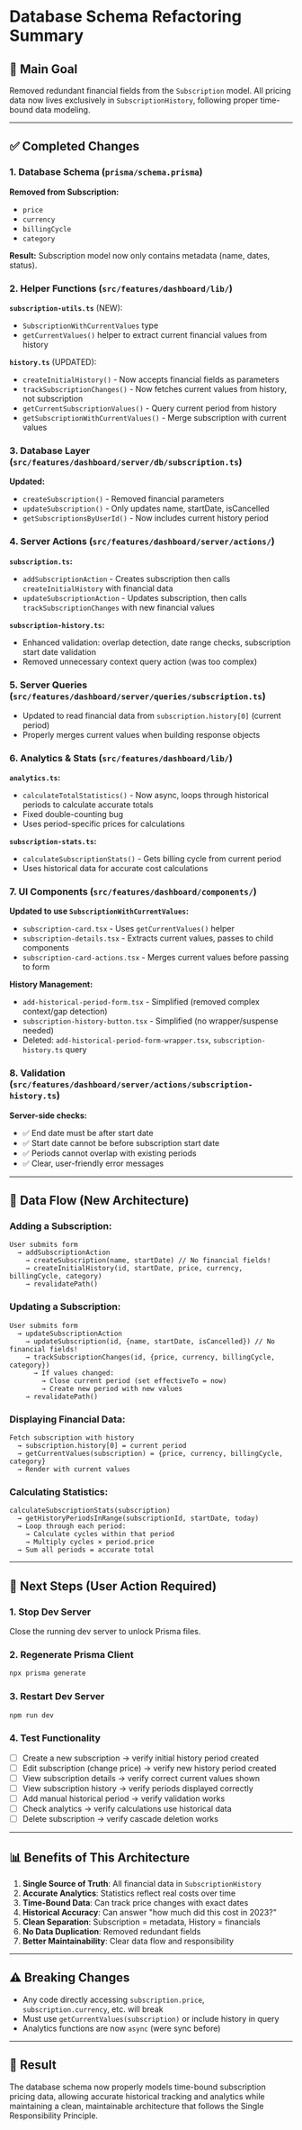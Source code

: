 # Database Schema Refactoring Summary

## 🎯 Main Goal
Removed redundant financial fields from the `Subscription` model. All pricing data now lives exclusively in `SubscriptionHistory`, following proper time-bound data modeling.

---

## ✅ Completed Changes

### 1. **Database Schema** (`prisma/schema.prisma`)
**Removed from Subscription:**
- `price`
- `currency`
- `billingCycle`
- `category`

**Result:** Subscription model now only contains metadata (name, dates, status).

### 2. **Helper Functions** (`src/features/dashboard/lib/`)

**`subscription-utils.ts`** (NEW):
- `SubscriptionWithCurrentValues` type
- `getCurrentValues()` helper to extract current financial values from history

**`history.ts`** (UPDATED):
- `createInitialHistory()` - Now accepts financial fields as parameters
- `trackSubscriptionChanges()` - Now fetches current values from history, not subscription
- `getCurrentSubscriptionValues()` - Query current period from history
- `getSubscriptionWithCurrentValues()` - Merge subscription with current values

### 3. **Database Layer** (`src/features/dashboard/server/db/subscription.ts`)

**Updated:**
- `createSubscription()` - Removed financial parameters
- `updateSubscription()` - Only updates name, startDate, isCancelled
- `getSubscriptionsByUserId()` - Now includes current history period

### 4. **Server Actions** (`src/features/dashboard/server/actions/`)

**`subscription.ts`:**
- `addSubscriptionAction` - Creates subscription then calls `createInitialHistory` with financial data
- `updateSubscriptionAction` - Updates subscription, then calls `trackSubscriptionChanges` with new financial values

**`subscription-history.ts`:**
- Enhanced validation: overlap detection, date range checks, subscription start date validation
- Removed unnecessary context query action (was too complex)

### 5. **Server Queries** (`src/features/dashboard/server/queries/subscription.ts`)
- Updated to read financial data from `subscription.history[0]` (current period)
- Properly merges current values when building response objects

### 6. **Analytics & Stats** (`src/features/dashboard/lib/`)

**`analytics.ts`:**
- `calculateTotalStatistics()` - Now async, loops through historical periods to calculate accurate totals
- Fixed double-counting bug
- Uses period-specific prices for calculations

**`subscription-stats.ts`:**
- `calculateSubscriptionStats()` - Gets billing cycle from current period
- Uses historical data for accurate cost calculations

### 7. **UI Components** (`src/features/dashboard/components/`)

**Updated to use `SubscriptionWithCurrentValues`:**
- `subscription-card.tsx` - Uses `getCurrentValues()` helper
- `subscription-details.tsx` - Extracts current values, passes to child components
- `subscription-card-actions.tsx` - Merges current values before passing to form

**History Management:**
- `add-historical-period-form.tsx` - Simplified (removed complex context/gap detection)
- `subscription-history-button.tsx` - Simplified (no wrapper/suspense needed)
- Deleted: `add-historical-period-form-wrapper.tsx`, `subscription-history.ts` query

### 8. **Validation** (`src/features/dashboard/server/actions/subscription-history.ts`)

**Server-side checks:**
- ✅ End date must be after start date
- ✅ Start date cannot be before subscription start date
- ✅ Periods cannot overlap with existing periods
- ✅ Clear, user-friendly error messages

---

## 🔄 Data Flow (New Architecture)

### Adding a Subscription:
```
User submits form
  → addSubscriptionAction
    → createSubscription(name, startDate) // No financial fields!
    → createInitialHistory(id, startDate, price, currency, billingCycle, category)
    → revalidatePath()
```

### Updating a Subscription:
```
User submits form
  → updateSubscriptionAction
    → updateSubscription(id, {name, startDate, isCancelled}) // No financial fields!
    → trackSubscriptionChanges(id, {price, currency, billingCycle, category})
      → If values changed:
        → Close current period (set effectiveTo = now)
        → Create new period with new values
    → revalidatePath()
```

### Displaying Financial Data:
```
Fetch subscription with history
  → subscription.history[0] = current period
  → getCurrentValues(subscription) = {price, currency, billingCycle, category}
  → Render with current values
```

### Calculating Statistics:
```
calculateSubscriptionStats(subscription)
  → getHistoryPeriodsInRange(subscriptionId, startDate, today)
  → Loop through each period:
    → Calculate cycles within that period
    → Multiply cycles × period.price
  → Sum all periods = accurate total
```

---

## 🚀 Next Steps (User Action Required)

### 1. Stop Dev Server
Close the running dev server to unlock Prisma files.

### 2. Regenerate Prisma Client
```bash
npx prisma generate
```

### 3. Restart Dev Server
```bash
npm run dev
```

### 4. Test Functionality
- [ ] Create a new subscription → verify initial history period created
- [ ] Edit subscription (change price) → verify new history period created
- [ ] View subscription details → verify correct current values shown
- [ ] View subscription history → verify periods displayed correctly
- [ ] Add manual historical period → verify validation works
- [ ] Check analytics → verify calculations use historical data
- [ ] Delete subscription → verify cascade deletion works

---

## 📊 Benefits of This Architecture

1. **Single Source of Truth**: All financial data in `SubscriptionHistory`
2. **Accurate Analytics**: Statistics reflect real costs over time
3. **Time-Bound Data**: Can track price changes with exact dates
4. **Historical Accuracy**: Can answer "how much did this cost in 2023?"
5. **Clean Separation**: Subscription = metadata, History = financials
6. **No Data Duplication**: Removed redundant fields
7. **Better Maintainability**: Clear data flow and responsibility

---

## ⚠️ Breaking Changes

- Any code directly accessing `subscription.price`, `subscription.currency`, etc. will break
- Must use `getCurrentValues(subscription)` or include history in query
- Analytics functions are now `async` (were sync before)

---

## 🎉 Result

The database schema now properly models time-bound subscription pricing data, allowing accurate historical tracking and analytics while maintaining a clean, maintainable architecture that follows the Single Responsibility Principle.
